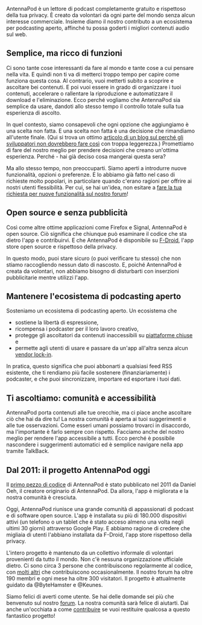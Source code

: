 AntennaPod è un lettore di podcast completamente gratuito e rispettoso della tua privacy. È creato da volontari da ogni parte del mondo senza alcun interesse commerciale. Insieme diamo il nostro contributo a un ecosistema per podcasting aperto, affinché tu possa goderti i migliori contenuti audio sul web.

## Semplice, ma ricco di funzioni

Ci sono tante cose interessanti da fare al mondo e tante cose a cui pensare nella vita. E quindi non ti va di metterci troppo tempo per capire come funziona questa cosa. Al contrario, vuoi metterti subito a scoprire e ascoltare bei contenuti. E poi vuoi essere in grado di organizzare i tuoi contenuti, accelerare o rallentare la riproduzione e automatizzare il download e l'eliminazione. Ecco perché vogliamo che AntennaPod sia semplice da usare, dandoti allo stesso tempo il controllo totale sulla tua esperienza di ascolto.

In quel contesto, siamo consapevoli che ogni opzione che aggiungiamo è una scelta non fatta. E una scelta non fatta è una decisione che rimandiamo all'utente finale. (Qui si trova un ottimo [articolo di un blog sul perché gli sviluppatori non dovrebbero fare così](http://neugierig.org/software/blog/2018/07/options.html) con troppa leggerezza.) Promettiamo di fare del nostro meglio per prendere decisioni che creano un'ottima esperienza. Perché - hai già deciso cosa mangerai questa sera?

Ma allo stesso tempo, non preoccuparti. Siamo aperti a introdurre nuove funzionalità, opzioni o preferenze. E lo abbiamo già fatto nel caso di richieste molto popolari, in particolare quando c'erano ragioni per offrire ai nostri utenti flessibilità. Per cui, se hai un'idea, non esitare a [fare la tua richiesta per nuove funzionalità sul nostro forum](https://forum.antennapod.org/c/feature-request)!

## Open source e senza pubblicità

Così come altre ottime applicazioni come Firefox e Signal, AntennaPod è open source. Ciò significa che chiunque può esaminare il codice che sta dietro l'app e contribuirvi. E che AntennaPod è disponibile su [F-Droid](https://www.f-droid.org/packages/de.danoeh.antennapod/), l'app store open source e rispettoso della privacy.

In questo modo, puoi stare sicuro (o puoi verificare tu stesso) che non stiamo raccogliendo nessun dato di nascosto. E, poiché AntennaPod è creata da volontari, non abbiamo bisogno di disturbarti con inserzioni pubblicitarie mentre utilizzi l'app.

## Mantenere l'ecosistema di podcasting aperto

Sosteniamo un ecosistema di podcasting aperto. Un ecosistema che

* sostiene la libertà di espressione,
* ricompensa i podcaster per il loro lavoro creativo,
* protegge gli ascoltatori da contenuti inaccessibili su [piattaforme chiuse](https://en.wikipedia.org/wiki/Walled_garden_(technology)) e
* permette agli utenti di usare e passare da un'app all'altra senza alcun [vendor lock-in](https://en.wikipedia.org/wiki/Vendor_lock-in).

In pratica, questo significa che puoi abbonarti a qualsiasi feed RSS esistente, che ti rendiamo più facile sostenere (finanziariamente) i podcaster, e che puoi sincronizzare, importare ed esportare i tuoi dati.

## Ti ascoltiamo: comunità e accessibilità

AntennaPod porta contenuti alle tue orecchie, ma ci piace anche ascoltare ciò che hai da dire tu! La nostra comunità è aperta ai tuoi suggerimenti e alle tue osservazioni. Come esseri umani possiamo trovarci in disaccordo, ma l'importante è farlo sempre con rispetto. Facciamo anche del nostro meglio per rendere l'app accessibile a tutti. Ecco perché è possibile nascondere i suggerimenti automatici ed è semplice navigare nella app tramite TalkBack.

## Dal 2011: il progetto AntennaPod oggi

Il [primo pezzo di codice](https://github.com/AntennaPod/AntennaPod/commit/c9283f09dced6f156e13675ef4c13ebeb20cb9e5) di AntennaPod è stato pubblicato nel 2011 da Daniel Oeh, il creatore originario di AntennaPod. Da allora, l'app è migliorata e la nostra comunità è cresciuta.

Oggi, AntennaPod riunisce una grande comunità di appassionati di podcast e di software open source. L'app è installata su più di 180.000 dispositivi attivi (un telefono o un tablet che è stato acceso almeno una volta negli ultimi 30 giorni) attraverso Google Play. E abbiamo ragione di credere che migliaia di utenti l'abbiano installata da F-Droid, l'app store rispettoso della privacy.

L'intero progetto è mantenuto da un collettivo informale di volontari provenienti da tutto il mondo. Non c'è nessuna organizzazione ufficiale dietro. Ci sono circa 3 persone che contribuiscono regolarmente al codice, con [molti altri](https://github.com/AntennaPod/AntennaPod/graphs/contributors) che contribuiscono occasionalmente. Il nostro forum ha oltre 190 membri e ogni mese ha oltre 300 visitatori. Il progetto è attualmente guidato da @ByteHamster e @Keunes.

Siamo felici di averti come utente. Se hai delle domande sei più che benvenuto sul nostro [forum](https://forum.antennapod.org). La nostra comunità sarà felice di aiutarti. Dai anche un'occhiata a come [contribuire](/contribute/) se vuoi restituire qualcosa a questo fantastico progetto!
